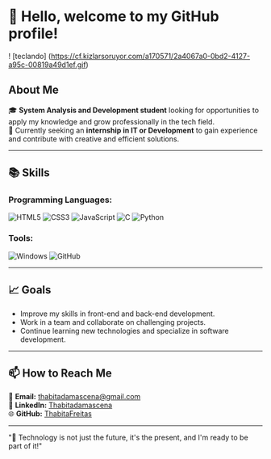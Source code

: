 # 💖 Hello, welcome to my GitHub profile!
! [teclando] (https://cf.kizlarsoruyor.com/a170571/2a4067a0-0bd2-4127-a95c-00819a49d1ef.gif) 


## About Me  
🎓 **System Analysis and Development student** looking for opportunities to apply my knowledge and grow professionally in the tech field.  
💼 Currently seeking an **internship in IT or Development** to gain experience and contribute with creative and efficient solutions.

---

## 📚 Skills  

### Programming Languages:
![HTML5](https://img.shields.io/badge/HTML5-E34F26?style=for-the-badge&logo=html5&logoColor=white)
![CSS3](https://img.shields.io/badge/CSS3-1572B6?style=for-the-badge&logo=css3&logoColor=white)
![JavaScript](https://img.shields.io/badge/JavaScript-F7DF1E?style=for-the-badge&logo=javascript&logoColor=black)
![C](https://img.shields.io/badge/C-A8B9CC?style=for-the-badge&logo=c&logoColor=white)
![Python](https://img.shields.io/badge/Python-3776AB?style=for-the-badge&logo=python&logoColor=white)

### Tools:
![Windows](https://img.shields.io/badge/Windows-0078D6?style=for-the-badge&logo=windows&logoColor=white)
![GitHub](https://img.shields.io/badge/GitHub-181717?style=for-the-badge&logo=github&logoColor=white)

---

## 📈 Goals  
- Improve my skills in front-end and back-end development.  
- Work in a team and collaborate on challenging projects.  
- Continue learning new technologies and specialize in software development.

---

## 📫 How to Reach Me  
📧 **Email:** [thabitadamascena@gmail.com](mailto:thabitadamascena@gmail.com)  
🔗 **LinkedIn:** [Thabitadamascena](https://linkedin.com/in/thabitadamascena)  
🌐 **GitHub:** [ThabitaFreitas](https://github.com/ThabitaFreitas)

---

"🎯 Technology is not just the future, it's the present, and I'm ready to be part of it!"
